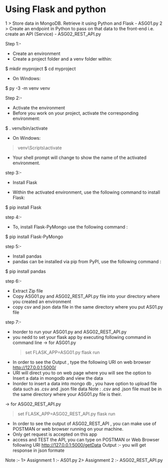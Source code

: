 # Using Flask and python

1 > Store data in MongoDB. Retrieve it using Python and Flask  - ASG01.py
2 > Create an endpoint in Python to pass on that data to the front-end i.e. create an API (Service) - ASG02_REST_API.py

Step 1:- 
- Create an environment
- Create a project folder and a venv folder within:

$ mkdir myproject
$ cd myproject

- On Windows:

$ py -3 -m venv venv

Step 2:-
- Activate the environment
- Before you work on your project, activate the corresponding environment:

$ . venv/bin/activate

- On Windows:

> venv\Scripts\activate

- Your shell prompt will change to show the name of the activated environment.

step 3:- 

- Install Flask

- Within the activated environment, use the following command to install Flask:

$ pip install Flask

step 4:- 

- To, install Flask-PyMongo use the following command :

$ pip install Flask-PyMongo

step 5:- 
- Install pandas
- pandas can be installed via pip from PyPI, use the following command :

$ pip install pandas

step 6:-
 - Extract  Zip file
 - Copy ASG01.py and ASG02_REST_API.py file into your directory where you created an environment
 - copy csv and json data file in the same directory where you put AS01.py file
 
 step 7:-
 - Inorder to run your ASG01.py and ASG02_REST_API.py 
 - you nedd to set your flask app by executing following command in command line
  -> for ASG01.py
   >set FLASK_APP=ASG01.py
   >flask run
 -  In order to see the Output , type the following URI on web browser
     http://127.0.0.1:5000/
 - URI will direct you to on web page where you will see the option to Insert a data in mongodb and view the data
 - Inorder to insert a data into mongo db , you have option to upload file data such as .csv and .json file data
 Note : .csv and .json file must be in the same directory where your ASG01.py file is their.
   
  -> for ASG02_REST_API.py
   > set FLASK_APP=ASG02_REST_API.py
   >flask run
  - In order to see the output of ASG02_REST_API , you can make use of POSTMAN or web browser running on your machine.
  - Only get request is accepted on this app
  - access and TEST the API, you can type on POSTMAN or Web Browser following  URI
      http://127.0.0.1:5000/getData
  Output :- you will get response in json formate 
  
  
 Note :-
        1> Assignment 1 :- AS01.py
        2> Assignment 2 :- ASG02_REST_API.py
